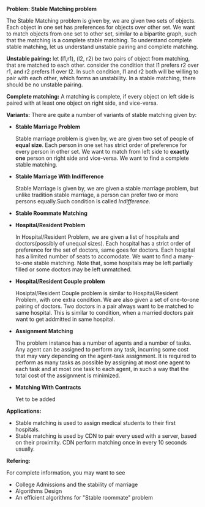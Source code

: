 **Problem:    Stable Matching problem**

The Stable Matching problem is given by, we are given two sets of objects. Each object in one set has preferences for objects over other set.
We want to match objects from one set to other set, similar to a bipartite graph, such that the matching is a complete stable matching. To understand complete stable matching, let us understand unstable pairing and complete matching.

**Unstable pairing:**
let (l1,r1), (l2, r2) be two pairs of object from matching, that are matched to each other.
consider the condition that l1 prefers r2 over r1, and r2 prefers l1 over l2. In
such condition, l1 and r2 both will be willing to pair with each other, which forms an unstability.
In a stable matching, there should be no unstable pairing.

**Complete matching:**
A matching is complete, if every object on left side is paired with at least one object
on right side, and vice-versa.

**Variants:**
There are quite a number of variants of stable matching given by:
- **Stable Marriage Problem**


    Stable marriage problem is given by, we are given two set of people of **equal size**. Each person in one set has strict order of 
    preference for every person in other set. We want to match from left side to **exactly one** person on right side and vice-versa.
    We want to find a complete stable matching.
    
    
- **Stable Marriage With Indifference**

    Stable Marriage is given by, we are given a stable marriage problem, but unlike tradition stable marriage, a person can prefer two
    or more persons equally.Such condition is called *Indifference*.
    
- **Stable Roommate Matching**
    
    
    


- **Hospital/Resident Problem**


    In Hospital/Resident Problem, we are given a list of hospitals and doctors(possibly of unequal sizes). Each hospital has a strict
    order of preference for the set of doctors, same goes for doctors. Each hospital has a limited number of seats to accomodate. We
    want to find a many-to-one stable matching. Note that, some hospitals may be left partially filled or some doctors may be left unmatched.
    
    
- **Hospital/Resident Couple problem**


    Hosiptal/Resident Couple problem is similar to Hospital/Resident Problem, with one extra condition. We are also given a set of
    one-to-one pairing of doctors. Two doctors in a pair always want to be matched to same hospital. This is similar to condition,
    when a married doctors pair want to get addmitted in same hospital.
    
    
- **Assignment Matching**

    The problem instance has a number of agents and a number of tasks. Any agent can be assigned to perform any task, incurring some cost that may vary depending on the agent-task assignment. It is required to perform as many tasks as possible by assigning at most one agent to each task and at most one task to each agent, in such a way that the total cost of the assignment is minimized.
    
    
- **Matching With Contracts**


    Yet to be added


**Applications:**
- Stable matching is used to assign medical students to their first hospitals.
- Stable matching is used by CDN to pair every used with a server, based on their
proximity. CDN perform matching once in every 10 seconds usually.


**Refering:**

For complete information, you may want to see
-   College Admissions and the stability of marriage
-   Algorithms Design
-   An efficient algorithms for "Stable roommate" problem